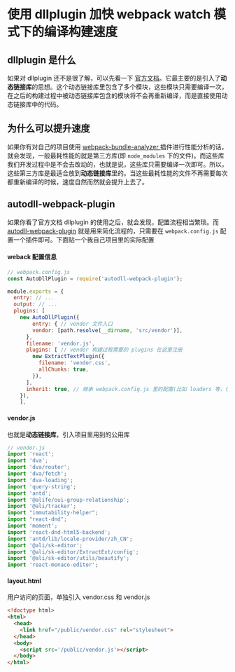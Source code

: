 # 使用 dllplugin 加快 webpack watch 模式下的编译构建速度

<a name="17eeb4f1"></a>
## dllplugin 是什么
如果对 dllplugin 还不是很了解，可以先看一下 [官方文档](https://webpack.js.org/plugins/dll-plugin/#src/components/Sidebar/Sidebar.jsx)。它最主要的是引入了**动态链接库**的思想。这个动态链接库里包含了多个模块，这些模块只需要编译一次，在之后的构建过程中被动态链接库包含的模块将不会再重新编译，而是直接使用动态链接库中的代码。

<a name="af5c6f4f"></a>
## 为什么可以提升速度
如果你有对自己的项目使用 [webpack-bundle-analyzer ](https://github.com/webpack-contrib/webpack-bundle-analyzer)插件进行性能分析的话，就会发现，一般最耗性能的就是第三方库(即 `node_modules` 下的文件)。而这些库我们开发过程中是不会去改动的，也就是说，这些库只需要编译一次即可。所以，这些第三方库是最适合放到**动态链接库**里的。当这些最耗性能的文件不再需要每次都重新编译的时候，速度自然而然就会提升上去了。

<a name="autodll-webpack-plugin"></a>
## autodll-webpack-plugin
如果你看了官方文档 dllplugin 的使用之后，就会发现，配置流程相当繁琐。而 [autodll-webpack-plugin](https://github.com/asfktz/autodll-webpack-plugin) 就是用来简化流程的，只需要在 `webpack.config.js` 配置一个插件即可。下面贴一个我自己项目里的实际配置

<a name="b6613193"></a>
#### weback 配置信息
```javascript
// webpack.config.js
const AutoDllPlugin = require('autodll-webpack-plugin');

module.exports = {
  entry: // ...
  output: // ...
  plugins: [
    new AutoDllPlugin({
  		entry: { // vendor 文件入口
        vendor: [path.resolve(__dirname, 'src/vendor')],
      },
      filename: 'vendor.js',
      plugins: [ // vendor 构建过程需要的 plugins 在这里注册
        new ExtractTextPlugin({
          filename: 'vendor.css',
          allChunks: true,
        }),
      ],
      inherit: true, // 继承 webpack.config.js 里的配置(比如 loaders 等，但不包含 plugins)
    }),
 	],
```

<a name="vendor.js"></a>
#### vendor.js
也就是**动态链接库**，引入项目里用到的公用库

```javascript
// vendor.js
import 'react';
import 'dva';
import 'dva/router';
import 'dva/fetch';
import 'dva-loading';
import 'query-string';
import 'antd';
import '@alife/oui-group-relationship';
import '@ali/tracker';
import "immutability-helper";
import "react-dnd";
import 'moment';
import 'react-dnd-html5-backend';
import 'antd/lib/locale-provider/zh_CN';
import '@ali/sk-editor';
import '@ali/sk-editor/ExtractExt/config';
import '@ali/sk-editor/utils/beautify';
import 'react-monaco-editor';
```

<a name="layout.html"></a>
#### layout.html
用户访问的页面，单独引入 vendor.css 和 vendor.js
```html
<!doctype html>
<html>
  <head>
    <link href="/public/vendor.css" rel="stylesheet">
  </head>
  <body>
    <script src='/public/vendor.js'></script>
  </body>
</html>

```
<a name="d41d8cd9"></a>
## 

<a name="d41d8cd9"></a>
#### 
